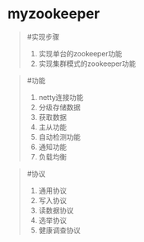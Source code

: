 # myzookeeper

>#实现步骤
>1. 实现单台的zookeeper功能
>2. 实现集群模式的zookeeper功能

>#功能
>1. netty连接功能
>2. 分级存储数据
>3. 获取数据
>4. 主从功能
>5. 自动检测功能
>6. 通知功能
>7. 负载均衡

>#协议
>1. 通用协议
>2. 写入协议
>3. 读数据协议
>4. 选举协议
>5. 健康调查协议